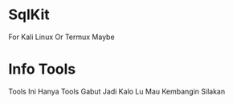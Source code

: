# SqlKit
For Kali Linux Or Termux Maybe

# Info Tools
Tools Ini Hanya Tools Gabut
Jadi Kalo Lu Mau Kembangin Silakan
